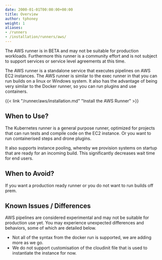 ```yaml
---
date: 2000-01-01T00:00:00+00:00
title: Overview
author: tphoney
weight: 1
aliases:
- /runners
- /installation/runners/aws/
---
```


<div class="alert">
The AWS runner is in BETA and may not be suitable for production workloads. Furthermore this runner is a community effort and is not subject to support services or service level agreements at this time.
</div>

The AWS runner is a standalone service that executes pipelines on AWS EC2 instances. The AWS runner is similar to the exec runner in that you can run builds on a linux or Windows system. It also has the advantage of being very similar to the Docker runner, so you can run plugins and use containers.

{{< link "/runner/aws/installation.md" "Install the AWS Runner" >}}

## When to Use?

The Kubernetes runner is a general purpose runner, optimized for projects that can run tests and compile code on the EC2 instance. Or you want to run containerised steps and drone plugins.

It also supports instance pooling, whereby we provision systems on startup that are ready for an incoming build. This significantly decreases wait time for end users.

## When to Avoid?

If you want a production ready runner or you do not want to run builds off prem.

## Known Issues / Differences

AWS pipelines are considered experimental and may not be suitable for production use yet. You may experience unexpected differences and behaviors, some of which are detailed below.

* Not all of the syntax from the docker run is supported, we are adding more as we go.
* We do not support customisation of the cloudinit file that is used to instantiate the instance for now.
